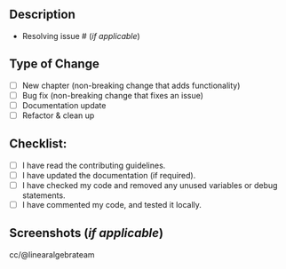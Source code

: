 ## Description
<!-- Please include a summary of the change and which issue is fixed. -->
<!-- Please also include relevant motivation and context. -->
* Resolving issue # (_if applicable_)

## Type of Change
<!-- Please delete options that are not relevant. -->
- [ ] New chapter (non-breaking change that adds functionality)
- [ ] Bug fix (non-breaking change that fixes an issue)
- [ ] Documentation update
- [ ] Refactor & clean up

## Checklist:
- [ ] I have read the contributing guidelines.
- [ ] I have updated the documentation (if required).
- [ ] I have checked my code and removed any unused variables or debug statements.
- [ ] I have commented my code, and tested it locally.

## Screenshots (_if applicable_)
<!-- Please add screenshots to help explain your changes, if applicable. -->

cc/@linearalgebrateam
